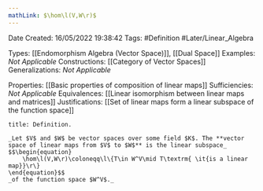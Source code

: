 ```yaml
---
mathLink: $\hom\l(V,W\r)$
---
```


<div class="topSpace"></div>

Date Created: 16/05/2022 19:38:42
Tags: #Definition #Later/Linear_Algebra

Types: [[Endomorphism Algebra (Vector Space)]], [[Dual Space]]
Examples: _Not Applicable_
Constructions: [[Category of Vector Spaces]]
Generalizations: _Not Applicable_

Properties: [[Basic properties of composition of linear maps]]
Sufficiencies: _Not Applicable_
Equivalences: [[Linear isomorphism between linear maps and matrices]]
Justifications: [[Set of linear maps form a linear subspace of the function space]]

``` ad-Definition
title: Definition.

_Let $V$ and $W$ be vector spaces over some field $K$. The **vector space of linear maps from $V$ to $W$** is the linear subspace_
$$\begin{equation}
    \hom\l(V,W\r)\coloneqq\l\{T\in W^V\mid T\textrm{ \it{is a linear map}}\r\}
\end{equation}$$
_of the function space $W^V$._

```
